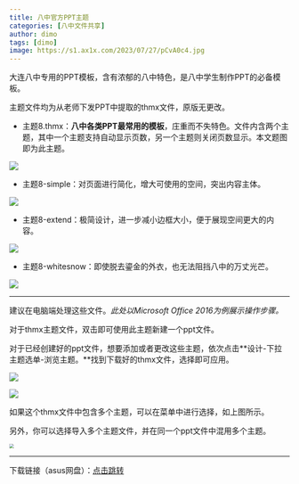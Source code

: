 ```yaml
---
title: 八中官方PPT主题
categories: [八中文件共享]
author: dimo
tags: [dimo]
image: https://s1.ax1x.com/2023/07/27/pCvA0c4.jpg
---
```


大连八中专用的PPT模板，含有浓郁的八中特色，是八中学生制作PPT的必备模板。

主题文件均为从老师下发PPT中提取的thmx文件，原版无更改。

- 主题8.thmx：**八中各类PPT最常用的模板**，庄重而不失特色。文件内含两个主题，其中一个主题支持自动显示页数，另一个主题则关闭页数显示。本文题图即为此主题。

![](https://s1.ax1x.com/2023/07/27/pCvATHI.png)

- 主题8-simple：对页面进行简化，增大可使用的空间，突出内容主体。

![](https://s1.ax1x.com/2023/07/27/pCvAOC8.png)

- 主题8-extend：极简设计，进一步减小边框大小，便于展现空间更大的内容。

![](https://s1.ax1x.com/2023/07/27/pCvAzuj.png)

- 主题8-whitesnow：即使脱去鎏金的外衣，也无法阻挡八中的万丈光芒。

![](https://s1.ax1x.com/2023/07/27/pCvEDG8.png)

---

建议在电脑端处理这些文件。*此处以Microsoft Office 2016为例展示操作步骤。*

对于thmx主题文件，双击即可使用此主题新建一个ppt文件。

对于已经创建好的ppt文件，想要添加或者更改这些主题，依次点击**设计-下拉主题选单-浏览主题。**找到下载好的thmx文件，选择即可应用。

![](https://s1.ax1x.com/2023/07/27/pCvEbL9.png)

![](https://s1.ax1x.com/2023/07/27/pCvEOd1.png)

如果这个thmx文件中包含多个主题，可以在菜单中进行选择，如上图所示。

另外，你可以选择导入多个主题文件，并在同一个ppt文件中混用多个主题。

<img src="https://s1.ax1x.com/2023/07/27/pCvExJK.png" style="zoom: 50%;" />

---

下载链接（asus网盘）：<a href="https://www.asuswebstorage.com/navigate/a/#/s/9B0DC10966A1483EB505AAD4FA773821Y" target="_blank">点击跳转</a>

